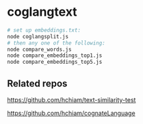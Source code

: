 # coglangtext

```bash
# set up embeddings.txt:
node coglangsplit.js
# then any one of the following:
node compare_words.js
node compare_embeddings_top1.js
node compare_embeddings_top5.js
```

## Related repos

https://github.com/hchiam/text-similarity-test

https://github.com/hchiam/cognateLanguage
